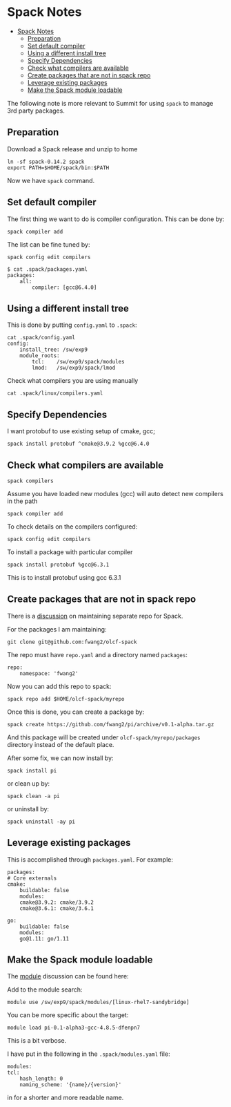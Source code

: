 # Spack Notes

- [Spack Notes](#spack-notes)
  - [Preparation](#preparation)
  - [Set default compiler](#set-default-compiler)
  - [Using a different install tree](#using-a-different-install-tree)
  - [Specify Dependencies](#specify-dependencies)
  - [Check what compilers are available](#check-what-compilers-are-available)
  - [Create packages that are not in spack repo](#create-packages-that-are-not-in-spack-repo)
  - [Leverage existing packages](#leverage-existing-packages)
  - [Make the Spack module loadable](#make-the-spack-module-loadable)

The following note is more relevant to Summit for using `spack` to manage 3rd party packages.

## Preparation

Download a Spack release and unzip to home

    ln -sf spack-0.14.2 spack
    export PATH=$HOME/spack/bin:$PATH
  
Now we have `spack` command.


## Set default compiler

The first thing we want to do is compiler configuration. This can be done by:

    spack compiler add

The list can be fine tuned by:

    spack config edit compilers    

```
$ cat .spack/packages.yaml
packages:
    all:
        compiler: [gcc@6.4.0]
```

## Using a different install tree

This is done by putting `config.yaml` to `.spack`:

    cat .spack/config.yaml
    config:
        install_tree: /sw/exp9
        module_roots:
            tcl:    /sw/exp9/spack/modules
            lmod:   /sw/exp9/spack/lmod

Check  what compilers you are using manually

    cat .spack/linux/compilers.yaml

## Specify Dependencies

I want protobuf to use existing setup of cmake, gcc;

    spack install protobuf ^cmake@3.9.2 %gcc@6.4.0

## Check what compilers are available

    spack compilers

Assume you have loaded new modules (gcc)
will auto detect new compilers in the path

    spack compiler add

To check details on the compilers configured:

    spack config edit compilers

To install a package with particular compiler

    spack install protobuf %gcc@6.3.1

This is to install protobuf using gcc 6.3.1

## Create packages that are not in spack repo

There is a [discussion](https://spack.readthedocs.io/en/latest/repositories.html) on maintaining separate repo for Spack.

For the packages I am maintaining:
    
    git clone git@github.com:fwang2/olcf-spack

The repo must have `repo.yaml` and a directory named `packages`:

    repo:
        namespace: 'fwang2'

Now you can add this repo to spack:

    spack repo add $HOME/olcf-spack/myrepo

Once this is done, you can create a package by:

    spack create https://github.com/fwang2/pi/archive/v0.1-alpha.tar.gz

And this package will be created under `olcf-spack/myrepo/packages` directory instead of the default place.

After some fix, we can now install by:

    spack install pi

or clean up by:

    spack clean -a pi

or uninstall by:

    spack uninstall -ay pi

## Leverage existing packages

This is accomplished through `packages.yaml`. For example:


    packages:
    # Core externals
    cmake:
        buildable: false
        modules:
        cmake@3.9.2: cmake/3.9.2
        cmake@3.6.1: cmake/3.6.1

    go:
        buildable: false
        modules:
        go@1.11: go/1.11

## Make the Spack module loadable

The [module](https://spack-tutorial.readthedocs.io/en/latest/tutorial_modules.html) discussion can be found here:

Add to the module search:

    module use /sw/exp9/spack/modules/[linux-rhel7-sandybridge]

You can be more specific about the target:

    module load pi-0.1-alpha3-gcc-4.8.5-dfenpn7

This is a bit verbose.

I have put in the following in the `.spack/modules.yaml` file:

    modules:
    tcl:
        hash_length: 0
        naming_scheme: '{name}/{version}'

in for a shorter and more readable name.




